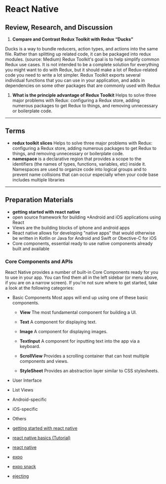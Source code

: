 # React Native

## Review, Research, and Discussion
 1. **Compare and Contrast Redux Toolkit with Redux “Ducks”**

 Ducks is a way to bundle reducers, action types, and actions into the same file. Rather than splitting up related code, it can be packaged into redux modules. (source: Medium) Redux Toolkit's goal is to help simplify common Redux use cases. It is not intended to be a complete solution for everything you might want to do with Redux, but it should make a lot of Redux-related code you need to write a lot simpler. Redux Toolkit exports several individual functions that you can use in your application, and adds in dependencies on some other packages that are commonly used with Redux
 1. **What is the principle advantage of Redux Toolkit**
Helps to solve three major problems with Redux: configuring a Redux store, adding numerous packages to get Redux to things, and removing unnecessary or boilerplate code.
---
## Terms

* **redux toolkit slices**
Helps to solve three major problems with Redux: configuring a Redux store, adding numerous packages to get Redux to things, and removing unnecessary or boilerplate code.
* **namespace**
is a declarative region that provides a scope to the identifiers (the names of types, functions, variables, etc) inside it. Namespaces are used to organize code into logical groups and to prevent name collisions that can occur especially when your code base includes multiple libraries
---
## Preparation Materials

* **getting started with react native**
* open source framework for building *Android and iOS applications using React
* Views  are the building blocks of iphone and android apps
* React native allows for developing "native apps" that would otherwise be written in Kotlin or Java for Android and Swift or Obective-C for iOS
* Core components, essential ready to use native components already built and available
### Core Components and APIs
React Native provides a number of built-in Core Components ready for you to use in your app. You can find them all in the left sidebar (or menu above, if you are on a narrow screen). If you're not sure where to get started, take a look at the following categories:

* Basic Components
  Most apps will end up using one of these basic components.

    * **View**
The most fundamental component for building a UI.

    * **Text**
A component for displaying text.

    * **Image**
A component for displaying images.

    * **TextInput**
A component for inputting text into the app via a keyboard.

    * **ScrollView**
Provides a scrolling container that can host multiple components and views.

    * **StyleSheet**
Provides an abstraction layer similar to CSS stylesheets.
* User Interface
* List Views
* Android-specific
* iOS-specific
* Others
* [getting started with react native](https://reactnative.dev/docs/getting-started)
* [react native basics (Tutorial)](https://reactnative.dev/docs/tutorial)
* [react native](https://reactnative.dev/)
* [expo](https://expo.io/)
* [expo snack](https://snack.expo.io/)
* [ejecting](https://docs.expo.io/expokit/eject/?redirected)






